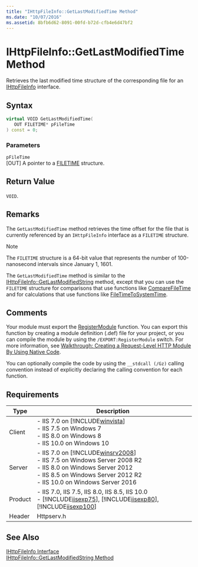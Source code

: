 ```yaml
---
title: "IHttpFileInfo::GetLastModifiedTime Method"
ms.date: "10/07/2016"
ms.assetid: 8bfb6d62-8091-00fd-b72d-cfb4e6d47bf2
---
```

# IHttpFileInfo::GetLastModifiedTime Method
Retrieves the last modified time structure of the corresponding file for an [IHttpFileInfo](../../web-development-reference\native-code-api-reference/ihttpfileinfo-interface.md) interface.  
  
## Syntax  
  
```cpp  
virtual VOID GetLastModifiedTime(  
   OUT FILETIME* pFileTime  
) const = 0;  
```  
  
### Parameters  
 `pFileTime`  
 [OUT] A pointer to a [FILETIME](http://go.microsoft.com/fwlink/?LinkId=56060) structure.  
  
## Return Value  
 `VOID`.  
  
## Remarks  
 The `GetLastModifiedTime` method retrieves the time offset for the file that is currently referenced by an `IHttpFileInfo` interface as a `FILETIME` structure.  
  
> [!NOTE]
>  The `FILETIME` structure is a 64-bit value that represents the number of 100-nanosecond intervals since January 1, 1601.  
  
 The `GetLastModifiedTime` method is similar to the [IHttpFileInfo::GetLastModifiedString](../../web-development-reference\native-code-api-reference/ihttpfileinfo-getlastmodifiedstring-method.md) method, except that you can use the `FILETIME` structure for comparisons that use functions like [CompareFileTime](http://go.microsoft.com/fwlink/?LinkId=56058) and for calculations that use functions like [FileTimeToSystemTime](http://go.microsoft.com/fwlink/?LinkId=56057).  
  
## Comments  
 Your module must export the [RegisterModule](../../web-development-reference\native-code-api-reference/pfn-registermodule-function.md) function. You can export this function by creating a module definition (.def) file for your project, or you can compile the module by using the `/EXPORT:RegisterModule` switch. For more information, see [Walkthrough: Creating a Request-Level HTTP Module By Using Native Code](../../web-development-reference\native-code-development-overview\walkthrough-creating-a-request-level-http-module-by-using-native-code.md).  
  
 You can optionally compile the code by using the `__stdcall (/Gz)` calling convention instead of explicitly declaring the calling convention for each function.  
  
## Requirements  
  
|Type|Description|  
|----------|-----------------|  
|Client|-   IIS 7.0 on [!INCLUDE[winvista](../../wmi-provider/includes/winvista-md.md)]<br />-   IIS 7.5 on Windows 7<br />-   IIS 8.0 on Windows 8<br />-   IIS 10.0 on Windows 10|  
|Server|-   IIS 7.0 on [!INCLUDE[winsrv2008](../../wmi-provider/includes/winsrv2008-md.md)]<br />-   IIS 7.5 on Windows Server 2008 R2<br />-   IIS 8.0 on Windows Server 2012<br />-   IIS 8.5 on Windows Server 2012 R2<br />-   IIS 10.0 on Windows Server 2016|  
|Product|-   IIS 7.0, IIS 7.5, IIS 8.0, IIS 8.5, IIS 10.0<br />-   [!INCLUDE[iisexp75](../../web-development-reference/native-code-api-reference/includes/iisexp75-md.md)], [!INCLUDE[iisexp80](../../web-development-reference/native-code-api-reference/includes/iisexp80-md.md)], [!INCLUDE[iisexp100](../../web-development-reference/native-code-api-reference/includes/iisexp100-md.md)]|  
|Header|Httpserv.h|  
  
## See Also  
 [IHttpFileInfo Interface](../../web-development-reference\native-code-api-reference/ihttpfileinfo-interface.md)   
 [IHttpFileInfo::GetLastModifiedString Method](../../web-development-reference\native-code-api-reference/ihttpfileinfo-getlastmodifiedstring-method.md)